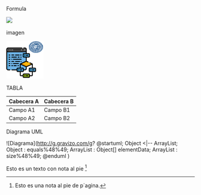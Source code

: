 Formula

<img src="https://render.githubusercontent.com/render/math?math=$rad/sg$">


imagen

<img src="ualprog.png" width="100">

TABLA

| Cabecera A | Cabecera B |
| ---------- | ---------- |
| Campo A1   | Campo B1   |
| Campo A2   | Campo B2   |

Diagrama UML

![Diagrama](http://g.gravizo.com/g?
@startuml;
Object <|-- ArrayList;
Object : equals%48%49;
ArrayList : Object[] elementData;
ArrayList : size%48%49;
@enduml
)


Esto es un texto con nota al pie [^1]


[^1]: Esto es una nota al pie de p´agina.

